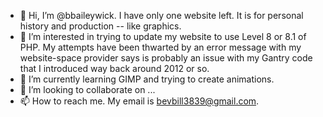 - 👋 Hi, I’m @bbaileywick.  I have only one website left.  It is for personal history and production -- like graphics.
- 👀 I’m interested in trying to update my website to use Level 8 or 8.1 of PHP. My attempts have been thwarted by an error message with my website-space provider says is probably an issue with my Gantry code that I introduced way back around 2012 or so.   
- 🌱 I’m currently learning GIMP and trying to create animations.   
- 💞️ I’m looking to collaborate on ...
- 📫 How to reach me.  My email is bevbill3839@gmail.com.
<!---
bbaileywick/bbaileywick is a ✨ special ✨ repository because its `README.md` (this file) appears on your GitHub profile.
You can click the Preview link to take a look at your changes.
--->
